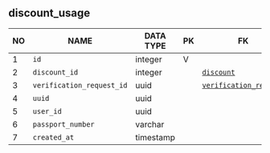 
discount_usage
----------------------------


NO | NAME | DATA TYPE | PK | FK | COMMENTS
---|------|-----------|----|----|-------------------
1|`id` | integer | V |  | 
2|`discount_id` | integer |  | [`discount`](discount.md) | 
3|`verification_request_id` | uuid |  | [`verification_request`](verification_request.md) | 
4|`uuid` | uuid |  |  | 
5|`user_id` | uuid |  |  | 
6|`passport_number` | varchar |  |  | 
7|`created_at` | timestamp |  |  | 
